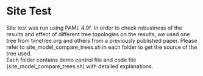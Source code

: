 # Site Test
Site test was run using PAML 4.9f. In order to check robustness of the results and effect of different tree topologies on the results, we used one tree from timetree.org and others from a previously published paper.
Please refer to site_model_compare_trees.sh in each folder to get the source of the tree used.	 
Each folder contains demo control file and code file (site_model_compare_trees.sh) with detailed explanations.
